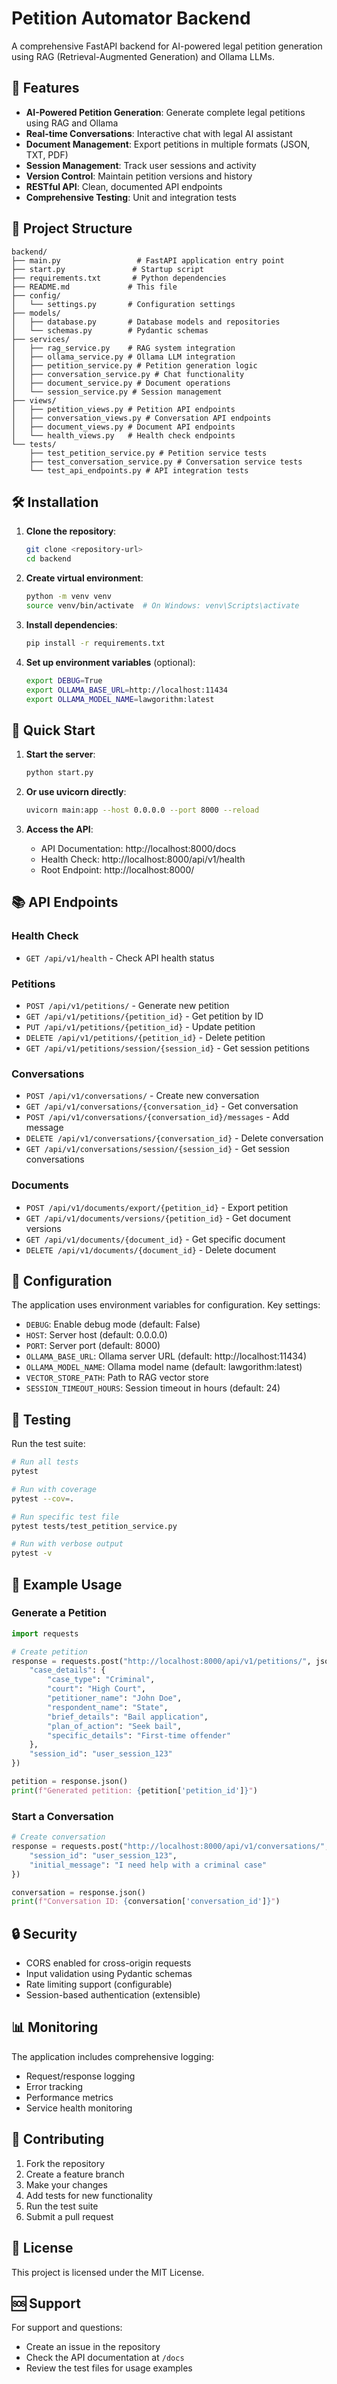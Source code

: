 # Petition Automator Backend

A comprehensive FastAPI backend for AI-powered legal petition generation using RAG (Retrieval-Augmented Generation) and Ollama LLMs.

## 🚀 Features

- **AI-Powered Petition Generation**: Generate complete legal petitions using RAG and Ollama
- **Real-time Conversations**: Interactive chat with legal AI assistant
- **Document Management**: Export petitions in multiple formats (JSON, TXT, PDF)
- **Session Management**: Track user sessions and activity
- **Version Control**: Maintain petition versions and history
- **RESTful API**: Clean, documented API endpoints
- **Comprehensive Testing**: Unit and integration tests

## 📁 Project Structure

```
backend/
├── main.py                 # FastAPI application entry point
├── start.py               # Startup script
├── requirements.txt       # Python dependencies
├── README.md             # This file
├── config/
│   └── settings.py       # Configuration settings
├── models/
│   ├── database.py       # Database models and repositories
│   └── schemas.py        # Pydantic schemas
├── services/
│   ├── rag_service.py    # RAG system integration
│   ├── ollama_service.py # Ollama LLM integration
│   ├── petition_service.py # Petition generation logic
│   ├── conversation_service.py # Chat functionality
│   ├── document_service.py # Document operations
│   └── session_service.py # Session management
├── views/
│   ├── petition_views.py # Petition API endpoints
│   ├── conversation_views.py # Conversation API endpoints
│   ├── document_views.py # Document API endpoints
│   └── health_views.py   # Health check endpoints
└── tests/
    ├── test_petition_service.py # Petition service tests
    ├── test_conversation_service.py # Conversation service tests
    └── test_api_endpoints.py # API integration tests
```

## 🛠️ Installation

1. **Clone the repository**:
   ```bash
   git clone <repository-url>
   cd backend
   ```

2. **Create virtual environment**:
   ```bash
   python -m venv venv
   source venv/bin/activate  # On Windows: venv\Scripts\activate
   ```

3. **Install dependencies**:
   ```bash
   pip install -r requirements.txt
   ```

4. **Set up environment variables** (optional):
   ```bash
   export DEBUG=True
   export OLLAMA_BASE_URL=http://localhost:11434
   export OLLAMA_MODEL_NAME=lawgorithm:latest
   ```

## 🚀 Quick Start

1. **Start the server**:
   ```bash
   python start.py
   ```

2. **Or use uvicorn directly**:
   ```bash
   uvicorn main:app --host 0.0.0.0 --port 8000 --reload
   ```

3. **Access the API**:
   - API Documentation: http://localhost:8000/docs
   - Health Check: http://localhost:8000/api/v1/health
   - Root Endpoint: http://localhost:8000/

## 📚 API Endpoints

### Health Check
- `GET /api/v1/health` - Check API health status

### Petitions
- `POST /api/v1/petitions/` - Generate new petition
- `GET /api/v1/petitions/{petition_id}` - Get petition by ID
- `PUT /api/v1/petitions/{petition_id}` - Update petition
- `DELETE /api/v1/petitions/{petition_id}` - Delete petition
- `GET /api/v1/petitions/session/{session_id}` - Get session petitions

### Conversations
- `POST /api/v1/conversations/` - Create new conversation
- `GET /api/v1/conversations/{conversation_id}` - Get conversation
- `POST /api/v1/conversations/{conversation_id}/messages` - Add message
- `DELETE /api/v1/conversations/{conversation_id}` - Delete conversation
- `GET /api/v1/conversations/session/{session_id}` - Get session conversations

### Documents
- `POST /api/v1/documents/export/{petition_id}` - Export petition
- `GET /api/v1/documents/versions/{petition_id}` - Get document versions
- `GET /api/v1/documents/{document_id}` - Get specific document
- `DELETE /api/v1/documents/{document_id}` - Delete document

## 🔧 Configuration

The application uses environment variables for configuration. Key settings:

- `DEBUG`: Enable debug mode (default: False)
- `HOST`: Server host (default: 0.0.0.0)
- `PORT`: Server port (default: 8000)
- `OLLAMA_BASE_URL`: Ollama server URL (default: http://localhost:11434)
- `OLLAMA_MODEL_NAME`: Ollama model name (default: lawgorithm:latest)
- `VECTOR_STORE_PATH`: Path to RAG vector store
- `SESSION_TIMEOUT_HOURS`: Session timeout in hours (default: 24)

## 🧪 Testing

Run the test suite:

```bash
# Run all tests
pytest

# Run with coverage
pytest --cov=.

# Run specific test file
pytest tests/test_petition_service.py

# Run with verbose output
pytest -v
```

## 📝 Example Usage

### Generate a Petition

```python
import requests

# Create petition
response = requests.post("http://localhost:8000/api/v1/petitions/", json={
    "case_details": {
        "case_type": "Criminal",
        "court": "High Court",
        "petitioner_name": "John Doe",
        "respondent_name": "State",
        "brief_details": "Bail application",
        "plan_of_action": "Seek bail",
        "specific_details": "First-time offender"
    },
    "session_id": "user_session_123"
})

petition = response.json()
print(f"Generated petition: {petition['petition_id']}")
```

### Start a Conversation

```python
# Create conversation
response = requests.post("http://localhost:8000/api/v1/conversations/", json={
    "session_id": "user_session_123",
    "initial_message": "I need help with a criminal case"
})

conversation = response.json()
print(f"Conversation ID: {conversation['conversation_id']}")
```

## 🔒 Security

- CORS enabled for cross-origin requests
- Input validation using Pydantic schemas
- Rate limiting support (configurable)
- Session-based authentication (extensible)

## 📊 Monitoring

The application includes comprehensive logging:

- Request/response logging
- Error tracking
- Performance metrics
- Service health monitoring

## 🤝 Contributing

1. Fork the repository
2. Create a feature branch
3. Make your changes
4. Add tests for new functionality
5. Run the test suite
6. Submit a pull request

## 📄 License

This project is licensed under the MIT License.

## 🆘 Support

For support and questions:
- Create an issue in the repository
- Check the API documentation at `/docs`
- Review the test files for usage examples 
